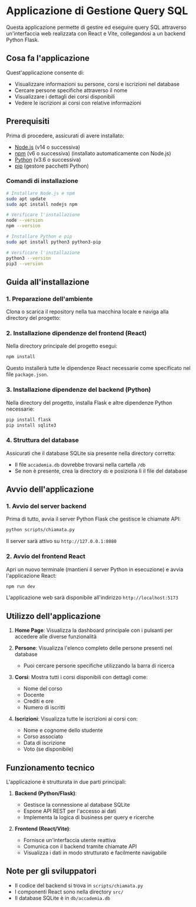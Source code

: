 # Applicazione di Gestione Query SQL

Questa applicazione permette di gestire ed eseguire query SQL attraverso un'interfaccia web realizzata con React e Vite, collegandosi a un backend Python Flask.

## Cosa fa l'applicazione

Quest'applicazione consente di:
- Visualizzare informazioni su persone, corsi e iscrizioni nel database
- Cercare persone specifiche attraverso il nome
- Visualizzare i dettagli dei corsi disponibili
- Vedere le iscrizioni ai corsi con relative informazioni

## Prerequisiti

Prima di procedere, assicurati di avere installato:

- [Node.js](https://nodejs.org/) (v14 o successiva)
- [npm](https://www.npmjs.com/) (v6 o successiva) (installato automaticamente con Node.js)
- [Python](https://www.python.org/) (v3.6 o successiva)
- [pip](https://pip.pypa.io/en/stable/installation/) (gestore pacchetti Python)

### Comandi di installazione
```bash
# Installare Node.js e npm
sudo apt update
sudo apt install nodejs npm

# Verificare l'installazione
node --version
npm --version

# Installare Python e pip
sudo apt install python3 python3-pip

# Verificare l'installazione
python3 --version
pip3 --version
```

## Guida all'installazione

### 1. Preparazione dell'ambiente

Clona o scarica il repository nella tua macchina locale e naviga alla directory del progetto:


### 2. Installazione dipendenze del frontend (React)

Nella directory principale del progetto esegui:

```bash
npm install
```

Questo installerà tutte le dipendenze React necessarie come specificato nel file `package.json`.

### 3. Installazione dipendenze del backend (Python)

Nella directory del progetto, installa Flask e altre dipendenze Python necessarie:

```bash
pip install flask
pip install sqlite3
```

### 4. Struttura del database

Assicurati che il database SQLite sia presente nella directory corretta:
- Il file `accademia.db` dovrebbe trovarsi nella cartella `/db`
- Se non è presente, crea la directory `db` e posiziona lì il file del database

## Avvio dell'applicazione

### 1. Avvio del server backend

Prima di tutto, avvia il server Python Flask che gestisce le chiamate API:

```bash
python scripts/chiamata.py
```

Il server sarà attivo su `http://127.0.0.1:8080`

### 2. Avvio del frontend React

Apri un nuovo terminale (mantieni il server Python in esecuzione) e avvia l'applicazione React:

```bash
npm run dev
```

L'applicazione web sarà disponibile all'indirizzo `http://localhost:5173`

## Utilizzo dell'applicazione

1. **Home Page**: Visualizza la dashboard principale con i pulsanti per accedere alle diverse funzionalità

2. **Persone**: Visualizza l'elenco completo delle persone presenti nel database
   - Puoi cercare persone specifiche utilizzando la barra di ricerca

3. **Corsi**: Mostra tutti i corsi disponibili con dettagli come:
   - Nome del corso
   - Docente
   - Crediti e ore
   - Numero di iscritti

4. **Iscrizioni**: Visualizza tutte le iscrizioni ai corsi con:
   - Nome e cognome dello studente
   - Corso associato
   - Data di iscrizione
   - Voto (se disponibile)

## Funzionamento tecnico

L'applicazione è strutturata in due parti principali:

1. **Backend (Python/Flask)**:
   - Gestisce la connessione al database SQLite
   - Espone API REST per l'accesso ai dati
   - Implementa la logica di business per query e ricerche

2. **Frontend (React/Vite)**:
   - Fornisce un'interfaccia utente reattiva
   - Comunica con il backend tramite chiamate API
   - Visualizza i dati in modo strutturato e facilmente navigabile


## Note per gli sviluppatori

- Il codice del backend si trova in `scripts/chiamata.py`
- I componenti React sono nella directory `src/`
- Il database SQLite è in `db/accademia.db`

